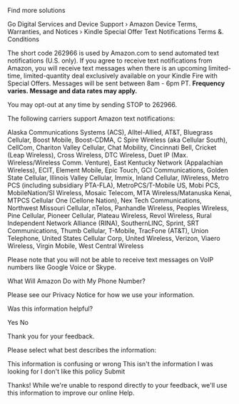 Find more solutions

Go Digital Services and Device Support › Amazon Device Terms, Warranties, and Notices › Kindle Special Offer Text Notifications Terms &. Conditions

The short code 262966 is used by Amazon.com to send automated text notifications (U.S. only). If you agree to receive text notifications from Amazon, you will receive text messages when there is an upcoming limited-time, limited-quantity deal exclusively available on your Kindle Fire with Special Offers. Messages will be sent between 8am - 6pm PT. **Frequency varies. Message and data rates may apply.**

You may opt-out at any time by sending STOP to 262966.

The following carriers support Amazon text notifications:

Alaska Communications Systems (ACS), Alltel-Allied, AT&T, Bluegrass Cellular, Boost Mobile, Boost-CDMA, C Spire Wireless (aka Cellular South), CellCom, Chariton Valley Cellular, Chat Mobility, Cincinnati Bell, Cricket (Leap Wireless), Cross Wireless, DTC Wireless, Duet IP (Max. Wireless/Wireless Comm. Venture), East Kentucky Network (Appalachian Wireless), ECIT, Element Mobile, Epic Touch, GCI Communications, Golden State Cellular, Illinois Valley Cellular, Immix, Inland Cellular, IWireless, Metro PCS (including subsidiary PTA-FLA), MetroPCS/T-Mobile US, Mobi PCS, MobileNation/SI Wireless, Mosaic Telecom, MTA Wireless/Matanuska Kenai, MTPCS Cellular One (Cellone Nation), Nex Tech Communications, Northwest Missouri Cellular, nTelos, Panhandle Wireless, Peoples Wireless, Pine Cellular, Pioneer Cellular, Plateau Wireless, Revol Wireless, Rural Independent Network Alliance (RINA), SouthernLINC, Sprint, SRT Communications, Thumb Cellular, T-Mobile, TracFone (AT&T), Union Telephone, United States Cellular Corp, United Wireless, Verizon, Viaero Wireless, Virgin Mobile, West Central Wireless

Please note that you will not be able to receive text messages on VoIP numbers like Google Voice or Skype.

What Will Amazon Do with My Phone Number?

Please see our Privacy Notice for how we use your information.

Was this information helpful?

Yes No

Thank you for your feedback.

Please select what best describes the information:

This information is confusing or wrong This isn't the information I was looking for I don't like this policy Submit

Thanks! While we're unable to respond directly to your feedback, we'll use this information to improve our online Help.